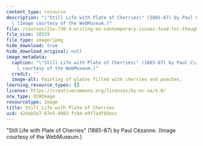 ```yaml
---
content_type: resource
description: "\"Still Life with Plate of Cherries\" (1885-87) by Paul C\xE9zanne.\
  \ (Image courtesy of the WebMuseum.)"
file: /courses/21w-730-4-writing-on-contemporary-issues-food-for-thought-writing-and-reading-about-the-cultures-of-food-fall-2008/42dab5e787e59882fcb4e9f7adf03ecc_21w-730-4f08-th.jpg
file_size: 10329
file_type: image/jpeg
hide_download: true
hide_download_original: null
image_metadata:
  caption: "\"Still Life with Plate of Cherries\" (1885-87) by Paul C\xE9zanne. (Image\
    \ courtesy of the WebMuseum.)"
  credit: ''
  image-alt: Painting of plates filled with cherries and peaches.
learning_resource_types: []
license: https://creativecommons.org/licenses/by-nc-sa/4.0/
ocw_type: OCWImage
resourcetype: Image
title: Still Life with Plate of Cherries
uid: 42dab5e7-87e5-9882-fcb4-e9f7adf03ecc
---
```

"Still Life with Plate of Cherries" (1885-87) by Paul Cézanne. (Image courtesy of the WebMuseum.)